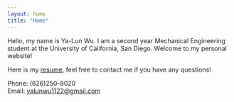 ```yaml
---
layout: home
title: "Home"
---
```


Hello, my name is Ya-Lun Wu. I am a second year Mechanical Engineering student at the University of California, San Diego. Welcome to my personal website! 

Here is my <a href="https://www.slideshare.net/Allen958856/resumepdf-256976054/Allen958856/resumepdf-256976054">resume</a>, 
feel free to contact me if you have any questions!




Phone: (626)250-8020<br>
Email: <a href="mailto:yalunwu1122@gmail.com">yalunwu1122@gmail.com</a>
